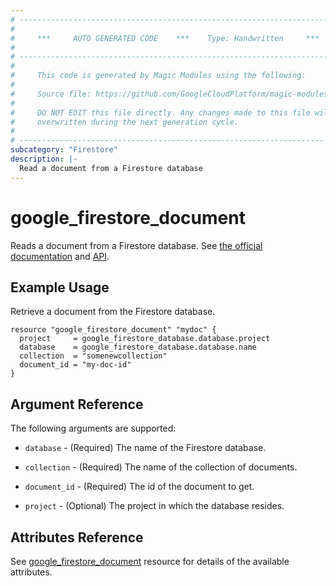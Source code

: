 ```yaml
---
# ----------------------------------------------------------------------------
#
#     ***     AUTO GENERATED CODE    ***    Type: Handwritten     ***
#
# ----------------------------------------------------------------------------
#
#     This code is generated by Magic Modules using the following:
#
#     Source file: https://github.com/GoogleCloudPlatform/magic-modules/tree/main/mmv1/third_party/terraform/website/docs/d/firestore_document.html.markdown
#
#     DO NOT EDIT this file directly. Any changes made to this file will be
#     overwritten during the next generation cycle.
#
# ----------------------------------------------------------------------------
subcategory: "Firestore"
description: |-
  Read a document from a Firestore database
---
```



# google_firestore_document

Reads a document from a Firestore database.
See [the official documentation](https://cloud.google.com/firestore/native/docs/)
and
[API](https://cloud.google.com/firestore/docs/reference/rest/v1/projects.databases.documents/get/).


## Example Usage

Retrieve a document from the Firestore database.

```hcl
resource "google_firestore_document" "mydoc" {
  project     = google_firestore_database.database.project
  database    = google_firestore_database.database.name
  collection  = "somenewcollection"
  document_id = "my-doc-id"
}
```

## Argument Reference

The following arguments are supported:

* `database` - (Required) The name of the Firestore database.

* `collection` - (Required) The name of the collection of documents.

* `document_id` - (Required) The id of the document to get.

* `project` - (Optional) The project in which the database resides.

## Attributes Reference

See [google_firestore_document](https://registry.terraform.io/providers/hashicorp/google/latest/docs/resources/google_firestore_document) resource for details of the available attributes.
